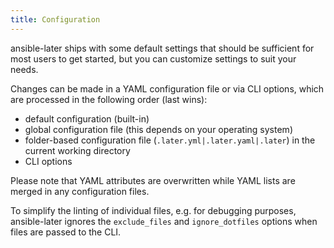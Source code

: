 ```yaml
---
title: Configuration
---
```


ansible-later ships with some default settings that should be sufficient for most users to get started, but you can customize settings to suit your needs.

Changes can be made in a YAML configuration file or via CLI options, which are processed in the following order (last wins):

- default configuration (built-in)
- global configuration file (this depends on your operating system)
- folder-based configuration file (`.later.yml|.later.yaml|.later`) in the current working directory
- CLI options

Please note that YAML attributes are overwritten while YAML lists are merged in any configuration files.

To simplify the linting of individual files, e.g. for debugging purposes, ansible-later ignores the `exclude_files` and `ignore_dotfiles` options when files are passed to the CLI.
